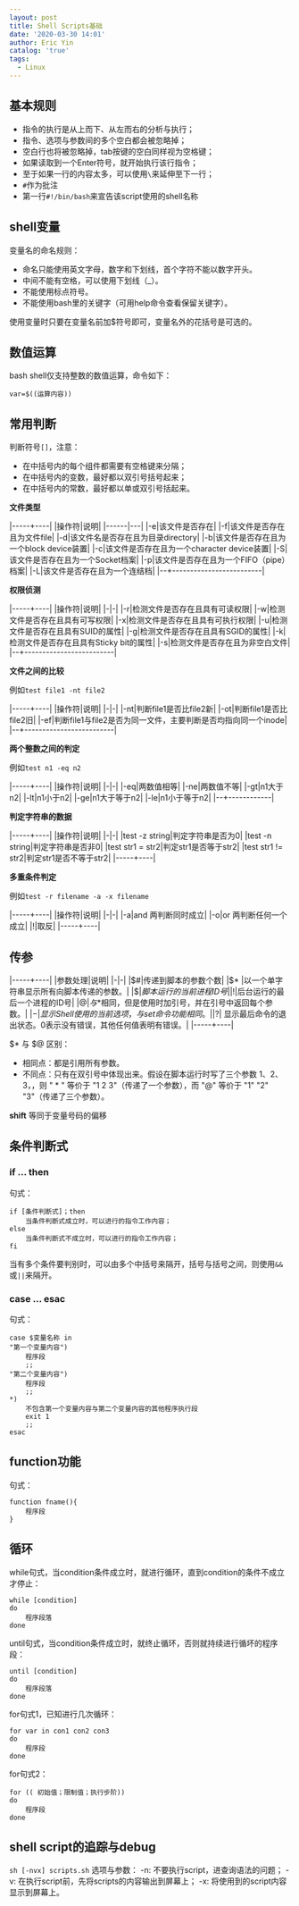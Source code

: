 ```yaml
---
layout: post
title: Shell Scripts基础
date: '2020-03-30 14:01'
author: Eric Yin
catalog: 'true'
tags:
  - Linux
---
```


## 基本规则
- 指令的执行是从上而下、从左而右的分析与执行；
- 指令、选项与参数间的多个空白都会被忽略掉；
- 空白行也将被忽略掉，tab按键的空白同样视为空格键；
- 如果读取到一个Enter符号，就开始执行该行指令；
- 至于如果一行的内容太多，可以使用`\`来延伸至下一行；
- `#`作为批注
- 第一行`#!/bin/bash`来宣告该script使用的shell名称

## shell变量
变量名的命名规则：
- 命名只能使用英文字母，数字和下划线，首个字符不能以数字开头。
- 中间不能有空格，可以使用下划线（_）。
- 不能使用标点符号。
- 不能使用bash里的关键字（可用help命令查看保留关键字）。

使用变量时只要在变量名前加$符号即可，变量名外的花括号是可选的。

## 数值运算
bash shell仅支持整数的数值运算，命令如下：
```shell
var=$((运算内容))
```

## 常用判断
判断符号`[]`，注意：
- 在中括号内的每个组件都需要有空格键来分隔；
- 在中括号内的变数，最好都以双引号括号起来；
- 在中括号内的常数，最好都以单或双引号括起来。

**文件类型**

|-----+----|
|操作符|说明|
|------|---|
|-e|该文件是否存在|
|-f|该文件是否存在且为文件file|
|-d|该文件名是否存在且为目录directory|
|-b|该文件是否存在且为一个block device装置|
|-c|该文件是否存在且为一个character device装置|
|-S|该文件是否存在且为一个Socket档案|
|-p|该文件是否存在且为一个FIFO（pipe）档案|
|-L|该文件是否存在且为一个连结档|
|--+-------------------------|

**权限侦测**

|-----+----|
|操作符|说明|
|-|-|
|-r|检测文件是否存在且具有可读权限|
|-w|检测文件是否存在且具有可写权限|
|-x|检测文件是否存在且具有可执行权限|
|-u|检测文件是否存在且具有SUID的属性|
|-g|检测文件是否存在且具有SGID的属性|
|-k|检测文件是否存在且具有Sticky bit的属性|
|-s|检测文件是否存在且为非空白文件|
|--+-------------------------|

**文件之间的比较**

例如`test file1 -nt file2`

|-----+----|
|操作符|说明|
|-|-|
|-nt|判断file1是否比file2新|
|-ot|判断file1是否比file2旧|
|-ef|判断file1与file2是否为同一文件，主要判断是否均指向同一个inode|
|--+-------------------------|

**两个整数之间的判定**

例如`test n1 -eq n2`

|-----+----|
|操作符|说明|
|-|-|
|-eq|两数值相等|
|-ne|两数值不等|
|-gt|n1大于n2|
|-lt|n1小于n2|
|-ge|n1大于等于n2|
|-le|n1小于等于n2|
|--+------------|

**判定字符串的数据**

|-----+----|
|操作符|说明|
|-|-|
|test -z string|判定字符串是否为0|
|test -n string|判定字符串是否非0|
|test str1 = str2|判定str1是否等于str2|
|test str1 != str2|判定str1是否不等于str2|
|-----+----|

**多重条件判定**

例如`test -r filename -a -x filename`

|-----+----|
|操作符|说明|
|-|-|
|-a|and 两判断同时成立|
|-o|or 两判断任何一个成立|
|!|取反|
|-----+----|

## 传参

|-----+----|
|参数处理|说明|
|-|-|
|$#|传递到脚本的参数个数|
|$* |以一个单字符串显示所有向脚本传递的参数。|
|$$|脚本运行的当前进程ID号|
|$!|后台运行的最后一个进程的ID号|
|$@|	与$*相同，但是使用时加引号，并在引号中返回每个参数。|
|$-|显示Shell使用的当前选项，与set命令功能相同。|
|$?|	显示最后命令的退出状态。0表示没有错误，其他任何值表明有错误。|
|-----+----|

\$* 与 $@ 区别：

- 相同点：都是引用所有参数。
- 不同点：只有在双引号中体现出来。假设在脚本运行时写了三个参数 1、2、3，，则 " * " 等价于 "1 2 3"（传递了一个参数），而 "@" 等价于 "1" "2" "3"（传递了三个参数）。

**shift** 等同于变量号码的偏移

## 条件判断式
### if ... then
句式：
```shell
if [条件判断式]；then
    当条件判断式成立时，可以进行的指令工作内容；
else
    当条件判断式不成立时，可以进行的指令工作内容；
fi
```

当有多个条件要判别时，可以由多个中括号来隔开，括号与括号之间，则使用`&&`或`||`来隔开。

### case ... esac
句式：
```shell
case $变量名称 in
"第一个变量内容")
    程序段
    ;;
"第二个变量内容")
    程序段
    ;;
*)
    不包含第一个变量内容与第二个变量内容的其他程序执行段
    exit 1
    ;;
esac
```

## function功能
句式：
```shell
function fname(){
    程序段
}
```

## 循环
while句式，当condition条件成立时，就进行循环，直到condition的条件不成立才停止：
```shell
while [condition]
do
    程序段落
done
```

until句式，当condition条件成立时，就终止循环，否则就持续进行循坏的程序段：
```shell
until [condition]
do
    程序段落
done
```

for句式1，已知进行几次循环：
```shell
for var in con1 con2 con3
do
    程序段
done
```

for句式2：
```shell
for (( 初始值；限制值；执行步阶))
do
    程序段
done
```

## shell script的追踪与debug
`sh [-nvx] scripts.sh`
选项与参数：
-n: 不要执行script，进查询语法的问题；
-v: 在执行script前，先将scripts的内容输出到屏幕上；
-x: 将使用到的script内容显示到屏幕上。

